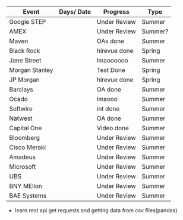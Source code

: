 |Event             | Days/ Date | Progress   | Type  |
|------------------|------------|------------|-------|
|Google STEP       |            |Under Review|Summer |
|AMEX              |            |Under Review|Summer?|
|Maven             |            |OAs done    |Summer |
|Black Rock        |            |hirevue done|Spring |
|Jane Street       |            |lmaoooooo   |Summer |
|Morgan Stanley    |            |Test Done   |Spring |
|JP Morgan         |            |hirevue done|Spring |
|Barclays          |            |OA done     |Summer |
|Ocado             |            |lmaooo      |Summer |
|Softwire          |            |int done    |Summer |
|Natwest           |            |OA done     |Summer |
|Capital One       |            |Video done  |Summer |
|Bloomberg         |            |Under Review|Summer |
|Cisco Meraki      |            |Under Review|Summer |
|Amadeus           |            |Under Review|Summer |
|Microsoft         |            |Under Review|Summer |
|UBS               |            |Under Review|Summer |
|BNY MEllon        |            |Under Review|Summer |
|BAE Systems       |            |Under Review|Summer |

- learn rest api get requests and getting data from csv files(pandas)